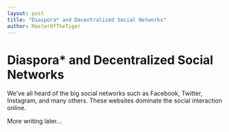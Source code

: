 ```yaml
---
layout: post
title: "Diaspora* and Decentralized Social Networks"
author: MasterOfTheTiger
---
```



# Diaspora* and Decentralized Social Networks

We've all heard of the big social networks such as Facebook, Twitter, Instagram, and many others. These websites dominate the social interaction online. 

More writing later...
